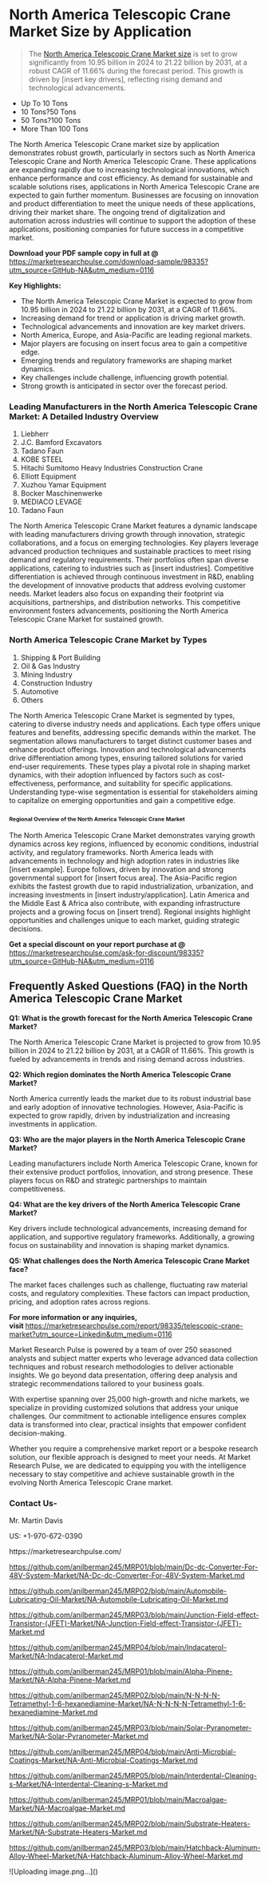 <h1>North America Telescopic Crane Market&nbsp;Size by Application</h1><blockquote><p>The <a href="https://marketresearchpulse.com/download-sample/98335?utm_source=GitHub-NA&amp;utm_medium=0116">North America Telescopic Crane Market size</a> is set to grow significantly from 10.95 billion in 2024 to 21.22 billion by 2031, at a robust CAGR of 11.66% during the forecast period. This growth is driven by [insert key drivers], reflecting rising demand and technological advancements.</p></blockquote><ul><li>Up To 10 Tons <li> 10 Tons?50 Tons <li> 50 Tons?100 Tons <li> More Than 100 Tons</li></ul><p>The North America Telescopic Crane market size by application demonstrates robust growth, particularly in sectors such as North America Telescopic Crane and North America Telescopic Crane. These applications are expanding rapidly due to increasing technological innovations, which enhance performance and cost efficiency. As demand for sustainable and scalable solutions rises, applications in North America Telescopic Crane are expected to gain further momentum. Businesses are focusing on innovation and product differentiation to meet the unique needs of these applications, driving their market share. The ongoing trend of digitalization and automation across industries will continue to support the adoption of these applications, positioning companies for future success in a competitive market.</p><p><strong>Download your PDF sample copy in full at @ </strong><a href="https://marketresearchpulse.com/download-sample/98335?utm_source=GitHub-NA&amp;utm_medium=0116">https://marketresearchpulse.com/download-sample/98335?utm_source=GitHub-NA&amp;utm_medium=0116</a></p><p><strong>Key Highlights: </strong></p><ul><li>The North America Telescopic Crane Market is expected to grow from 10.95 billion in 2024 to 21.22 billion by 2031, at a CAGR of 11.66%.</li><li>Increasing demand for trend or application is driving market growth.</li><li>Technological advancements and innovation are key market drivers.</li><li>North America, Europe, and Asia-Pacific are leading regional markets.</li><li>Major players are focusing on insert focus area to gain a competitive edge.</li><li>Emerging trends and regulatory frameworks are shaping market dynamics.</li><li>Key challenges include challenge, influencing growth potential.</li><li>Strong growth is anticipated in sector over the forecast period.</li></ul><h3>Leading Manufacturers in the North America Telescopic Crane Market: A Detailed Industry Overview</h3><ol><li>Liebherr</li><li>J.C. Bamford Excavators</li><li>Tadano Faun</li><li>KOBE STEEL</li><li>Hitachi Sumitomo Heavy Industries Construction Crane</li><li>Elliott Equipment</li><li>Xuzhou Yamar Equipment</li><li>Bocker Maschinenwerke</li><li>MEDIACO LEVAGE</li><li>Tadano Faun</li></ol><div class="flex max-w-full flex-col flex-grow"><div class="min-h-8 text-message flex w-full flex-col items-end gap-2 whitespace-normal break-words [.text-message+&amp;]:mt-5" dir="auto" data-message-author-role="assistant" data-message-id="fd8432e4-4910-450d-b182-61b7bfb0a01f" data-message-model-slug="gpt-4o"><div class="flex w-full flex-col gap-1 empty:hidden first:pt-[3px]"><div class="markdown prose w-full break-words dark:prose-invert light"><p>The North America Telescopic Crane Market features a dynamic landscape with leading manufacturers driving growth through innovation, strategic collaborations, and a focus on emerging technologies. Key players leverage advanced production techniques and sustainable practices to meet rising demand and regulatory requirements. Their portfolios often span diverse applications, catering to industries such as [insert industries]. Competitive differentiation is achieved through continuous investment in R&amp;D, enabling the development of innovative products that address evolving customer needs. Market leaders also focus on expanding their footprint via acquisitions, partnerships, and distribution networks. This competitive environment fosters advancements, positioning the North America Telescopic Crane Market for sustained growth.</p></div></div></div></div><h3>North America Telescopic Crane Market by Types</h3><ol><li>Shipping & Port Building <li> Oil & Gas Industry <li> Mining Industry <li> Construction Industry <li> Automotive <li> Others</li></ol><div class="flex max-w-full flex-col flex-grow"><div class="min-h-8 text-message flex w-full flex-col items-end gap-2 whitespace-normal break-words [.text-message+&amp;]:mt-5" dir="auto" data-message-author-role="assistant" data-message-id="084470be-0bb7-4664-bddf-5156b4f41249" data-message-model-slug="gpt-4o-mini"><div class="flex w-full flex-col gap-1 empty:hidden first:pt-[3px]"><div class="markdown prose w-full break-words dark:prose-invert light"><p>The North America Telescopic Crane Market is segmented by types, catering to diverse industry needs and applications. Each type offers unique features and benefits, addressing specific demands within the market. The segmentation allows manufacturers to target distinct customer bases and enhance product offerings. Innovation and technological advancements drive differentiation among types, ensuring tailored solutions for varied end-user requirements. These types play a pivotal role in shaping market dynamics, with their adoption influenced by factors such as cost-effectiveness, performance, and suitability for specific applications. Understanding type-wise segmentation is essential for stakeholders aiming to capitalize on emerging opportunities and gain a competitive edge.</p></div></div></div></div><h3><span style="font-size: 11px;">Regional Overview of the North America Telescopic Crane Market</span></h3><div class="flex max-w-full flex-col flex-grow"><div class="min-h-8 text-message flex w-full flex-col items-end gap-2 whitespace-normal break-words [.text-message+&amp;]:mt-5" dir="auto" data-message-author-role="assistant" data-message-id="e9038762-ce64-4e30-91c9-9bd413514231" data-message-model-slug="gpt-4o-mini"><div class="flex w-full flex-col gap-1 empty:hidden first:pt-[3px]"><div class="markdown prose w-full break-words dark:prose-invert light"><p>The North America Telescopic Crane Market demonstrates varying growth dynamics across key regions, influenced by economic conditions, industrial activity, and regulatory frameworks. North America leads with advancements in technology and high adoption rates in industries like [insert example]. Europe follows, driven by innovation and strong governmental support for [insert focus area]. The Asia-Pacific region exhibits the fastest growth due to rapid industrialization, urbanization, and increasing investments in [insert industry/application]. Latin America and the Middle East &amp; Africa also contribute, with expanding infrastructure projects and a growing focus on [insert trend]. Regional insights highlight opportunities and challenges unique to each market, guiding strategic decisions.</p></div></div></div></div><p><strong>Get a special discount on your report purchase at @ </strong><a href="https://marketresearchpulse.com/ask-for-discount/98335?utm_source=GitHub-NA&amp;utm_medium=0116">https://marketresearchpulse.com/ask-for-discount/98335?utm_source=GitHub-NA&amp;utm_medium=0116</a></p><h2>Frequently Asked Questions (FAQ) in the North America Telescopic Crane Market</h2><p><strong>Q1: What is the growth forecast for the North America Telescopic Crane Market?</strong></p><p>The North America Telescopic Crane Market is projected to grow from 10.95 billion in 2024 to 21.22 billion by 2031, at a CAGR of 11.66%. This growth is fueled by advancements in trends and rising demand across industries.</p><p><strong>Q2: Which region dominates the North America Telescopic Crane Market?</strong></p><p>North America currently leads the market due to its robust industrial base and early adoption of innovative technologies. However, Asia-Pacific is expected to grow rapidly, driven by industrialization and increasing investments in application.</p><p><strong>Q3: Who are the major players in the North America Telescopic Crane Market?</strong></p><p>Leading manufacturers include North America Telescopic Crane, known for their extensive product portfolios, innovation, and strong presence. These players focus on R&amp;D and strategic partnerships to maintain competitiveness.</p><p><strong>Q4: What are the key drivers of the North America Telescopic Crane Market?</strong></p><p>Key drivers include technological advancements, increasing demand for application, and supportive regulatory frameworks. Additionally, a growing focus on sustainability and innovation is shaping market dynamics.</p><p><strong>Q5: What challenges does the North America Telescopic Crane Market face?</strong></p><p>The market faces challenges such as challenge, fluctuating raw material costs, and regulatory complexities. These factors can impact production, pricing, and adoption rates across regions.</p><p><strong>For more information or any inquiries, visit&nbsp;</strong><a href="https://marketresearchpulse.com/report/98335/telescopic-crane-market?utm_source=Linkedin&utm_medium=0116">https://marketresearchpulse.com/report/98335/telescopic-crane-market?utm_source=Linkedin&utm_medium=0116</a></p><p>Market Research Pulse is powered by a team of over 250 seasoned analysts and subject matter experts who leverage advanced data collection techniques and robust research methodologies to deliver actionable insights. We go beyond data presentation, offering deep analysis and strategic recommendations tailored to your business goals.</p><p>With expertise spanning over 25,000 high-growth and niche markets, we specialize in providing customized solutions that address your unique challenges. Our commitment to actionable intelligence ensures complex data is transformed into clear, practical insights that empower confident decision-making.</p><p>Whether you require a comprehensive market report or a bespoke research solution, our flexible approach is designed to meet your needs. At Market Research Pulse, we are dedicated to equipping you with the intelligence necessary to stay competitive and achieve sustainable growth in the evolving North America Telescopic Crane market.</p><h3><strong>Contact Us-</strong></h3><p>Mr. Martin Davis</p><p>US: +1-970-672-0390</p><p>https://marketresearchpulse.com/</p><p><a href="https://github.com/anilberman245/MRP01/blob/main/Dc-dc-Converter-For-48V-System-Market/NA-Dc-dc-Converter-For-48V-System-Market.md">https://github.com/anilberman245/MRP01/blob/main/Dc-dc-Converter-For-48V-System-Market/NA-Dc-dc-Converter-For-48V-System-Market.md</a></p><p><a href="https://github.com/anilberman245/MRP02/blob/main/Automobile-Lubricating-Oil-Market/NA-Automobile-Lubricating-Oil-Market.md">https://github.com/anilberman245/MRP02/blob/main/Automobile-Lubricating-Oil-Market/NA-Automobile-Lubricating-Oil-Market.md</a></p><p><a href="https://github.com/anilberman245/MRP03/blob/main/Junction-Field-effect-Transistor-(JFET)-Market/NA-Junction-Field-effect-Transistor-(JFET)-Market.md">https://github.com/anilberman245/MRP03/blob/main/Junction-Field-effect-Transistor-(JFET)-Market/NA-Junction-Field-effect-Transistor-(JFET)-Market.md</a></p><p><a href="https://github.com/anilberman245/MRP04/blob/main/Indacaterol-Market/NA-Indacaterol-Market.md">https://github.com/anilberman245/MRP04/blob/main/Indacaterol-Market/NA-Indacaterol-Market.md</a></p><p><a href="https://github.com/anilberman245/MRP01/blob/main/Alpha-Pinene-Market/NA-Alpha-Pinene-Market.md">https://github.com/anilberman245/MRP01/blob/main/Alpha-Pinene-Market/NA-Alpha-Pinene-Market.md</a></p><p><a href="https://github.com/anilberman245/MRP02/blob/main/N-N-N-N-Tetramethyl-1-6-hexanediamine-Market/NA-N-N-N-N-Tetramethyl-1-6-hexanediamine-Market.md">https://github.com/anilberman245/MRP02/blob/main/N-N-N-N-Tetramethyl-1-6-hexanediamine-Market/NA-N-N-N-N-Tetramethyl-1-6-hexanediamine-Market.md</a></p><p><a href="https://github.com/anilberman245/MRP03/blob/main/Solar-Pyranometer-Market/NA-Solar-Pyranometer-Market.md">https://github.com/anilberman245/MRP03/blob/main/Solar-Pyranometer-Market/NA-Solar-Pyranometer-Market.md</a></p><p><a href="https://github.com/anilberman245/MRP04/blob/main/Anti-Microbial-Coatings-Market/NA-Anti-Microbial-Coatings-Market.md">https://github.com/anilberman245/MRP04/blob/main/Anti-Microbial-Coatings-Market/NA-Anti-Microbial-Coatings-Market.md</a></p><p><a href="https://github.com/anilberman245/MRP05/blob/main/Interdental-Cleaning-s-Market/NA-Interdental-Cleaning-s-Market.md">https://github.com/anilberman245/MRP05/blob/main/Interdental-Cleaning-s-Market/NA-Interdental-Cleaning-s-Market.md</a></p><p><a href="https://github.com/anilberman245/MRP01/blob/main/Macroalgae-Market/NA-Macroalgae-Market.md">https://github.com/anilberman245/MRP01/blob/main/Macroalgae-Market/NA-Macroalgae-Market.md</a></p><p><a href="https://github.com/anilberman245/MRP02/blob/main/Substrate-Heaters-Market/NA-Substrate-Heaters-Market.md">https://github.com/anilberman245/MRP02/blob/main/Substrate-Heaters-Market/NA-Substrate-Heaters-Market.md</a></p><p><a href="https://github.com/anilberman245/MRP03/blob/main/Hatchback-Aluminum-Alloy-Wheel-Market/NA-Hatchback-Aluminum-Alloy-Wheel-Market.md">https://github.com/anilberman245/MRP03/blob/main/Hatchback-Aluminum-Alloy-Wheel-Market/NA-Hatchback-Aluminum-Alloy-Wheel-Market.md</a></p>
![Uploading image.png…]()
